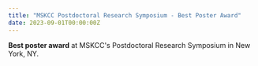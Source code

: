 ```yaml
---
title: "MSKCC Postdoctoral Research Symposium - Best Poster Award"
date: 2023-09-01T00:00:00Z
---
```


**Best poster award** at MSKCC's Postdoctoral Research Symposium in New York, NY.
